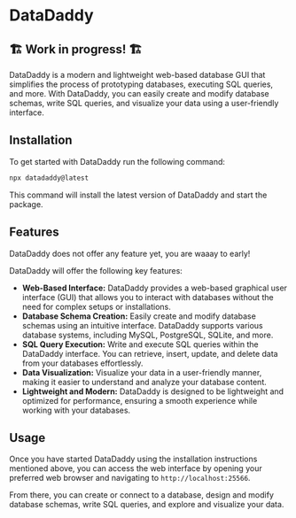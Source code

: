 # DataDaddy

## 🏗️ Work in progress! 🏗️

DataDaddy is a modern and lightweight web-based database GUI that simplifies the process of prototyping databases, executing SQL queries, and more. With DataDaddy, you can easily create and modify database schemas, write SQL queries, and visualize your data using a user-friendly interface.

## Installation

To get started with DataDaddy run the following command:

```bash
npx datadaddy@latest
```

This command will install the latest version of DataDaddy and start the package.

## Features

DataDaddy does not offer any feature yet, you are waaay to early!

DataDaddy will offer the following key features:

- **Web-Based Interface:** DataDaddy provides a web-based graphical user interface (GUI) that allows you to interact with databases without the need for complex setups or installations.
- **Database Schema Creation:** Easily create and modify database schemas using an intuitive interface. DataDaddy supports various database systems, including MySQL, PostgreSQL, SQLite, and more.
- **SQL Query Execution:** Write and execute SQL queries within the DataDaddy interface. You can retrieve, insert, update, and delete data from your databases effortlessly.
- **Data Visualization:** Visualize your data in a user-friendly manner, making it easier to understand and analyze your database content.
- **Lightweight and Modern:** DataDaddy is designed to be lightweight and optimized for performance, ensuring a smooth experience while working with your databases.

## Usage

Once you have started DataDaddy using the installation instructions mentioned above, you can access the web interface by opening your preferred web browser and navigating to `http://localhost:25566`.

From there, you can create or connect to a database, design and modify database schemas, write SQL queries, and explore and visualize your data.
